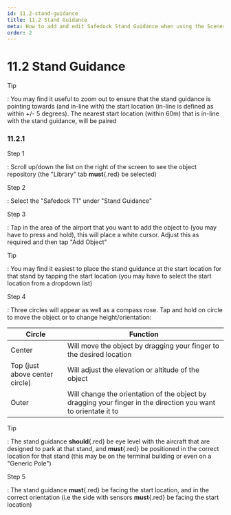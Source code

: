 ```yaml
---
id: 11.2-stand-guidance
title: 11.2 Stand Guidance
meta: How to add and edit Safedock Stand Guidance when using the Scenery Editor within Infinite Flight.
order: 2
---
```




# 11.2 Stand Guidance



Tip

: You may find it useful to zoom out to ensure that the stand guidance is pointing towards (and in-line with) the start location (in-line is defined as within +/- 5 degrees). The nearest start location (within 60m) that is in-line with the stand guidance, will be paired



### 11.2.1

Step 1

: Scroll up/down the list on the right of the screen to see the object repository (the "Library" tab **must**{.red} be selected)



Step 2

: Select the "Safedock T1" under "Stand Guidance"



Step 3

: Tap in the area of the airport that you want to add the object to (you may have to press and hold), this will place a white cursor. Adjust this as required and then tap "Add Object"



Tip

: You may find it easiest to place the stand guidance at the start location for that stand by tapping the start location (you may have to select the start location from a dropdown list)



Step 4

: Three circles will appear as well as a compass rose. Tap and hold on circle to move the object or to change height/orientation:



| Circle                         | Function                                                     |
| ------------------------------ | ------------------------------------------------------------ |
| Center                         | Will move the object by dragging your finger to the desired location |
| Top (just above center circle) | Will adjust the elevation or altitude of the object          |
| Outer                          | Will change the orientation of the object by dragging your finger in the direction you want to orientate it to |



Tip

: The stand guidance **should**{.red} be eye level with the aircraft that are designed to park at that stand, and **must**{.red} be positioned in the correct location for that stand (this may be on the terminal building or even on a "Generic Pole")



Step 5

: The stand guidance **must**{.red} be facing the start location, and in the correct orientation (i.e the side with sensors **must**{.red} be facing the start location)
